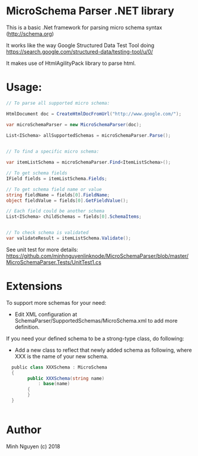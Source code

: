 # MicroSchema Parser .NET library

This is a basic .Net framework for parsing micro schema syntax (http://schema.org) 

It works like the way Google Structured Data Test Tool doing https://search.google.com/structured-data/testing-tool/u/0/ 

It makes use of HtmlAgilityPack library to parse html.

# Usage:

```c#
// To parse all supported micro schema:

HtmlDocument doc = CreateHtmlDocFromUrl("http://www.google.com/");

var microSchemaParser = new MicroSchemaParser(doc);

List<ISchema> allSupportedSchemas = microSchemaParser.Parse();  
  

// To find a specific micro schema:

var itemListSchema = microSchemaParser.Find<ItemListSchema>();

// To get schema fields
IField fields = itemListSchema.Fields;

// To get schema field name or value
string fieldName = fields[0].FieldName;
object fieldValue = fields[0].GetFieldValue();

// Each field could be another schema
List<ISchema> childSchemas = fields[0].SchemaItems;


// To check schema is validated
var validateResult = itemListSchema.Validate();

```
See unit test for more details: https://github.com/minhnguyenlinknode/MicroSchemaParser/blob/master/MicroSchemaParser.Tests/UnitTest1.cs 

# Extensions

To support more schemas for your need:
* Edit XML configuration at SchemaParser/SupportedSchemas/MicroSchema.xml to add more definition.

If you need your defined schema to be a strong-type class, do following:
* Add a new class to reflect that newly added schema as following, where XXX is the name of your new schema.
  
```c#  
  public class XXXSchema : MicroSchema  
  {    
        public XXXSchema(string name)        
            : base(name)
        {
        }
  }
  
```

# Author
 Minh Nguyen (c) 2018
 
